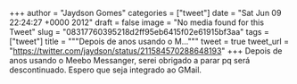 
+++
author = "Jaydson Gomes"
categories = ["tweet"]
date = "Sat Jun 09 22:24:27 +0000 2012"
draft = false
image = "No media found for this Tweet"
slug = "08317760395218d2ff95eb6415f02e61915bf3aa"
tags = ["tweet"]
title = """Depois de anos usando o M..."""
tweet = true
tweet_url = "https://twitter.com/jaydson/status/211584570288648193"
+++
Depois de anos usando o Meebo Messanger, serei obrigado a parar pq será descontinuado. Espero que seja integrado ao GMail.
